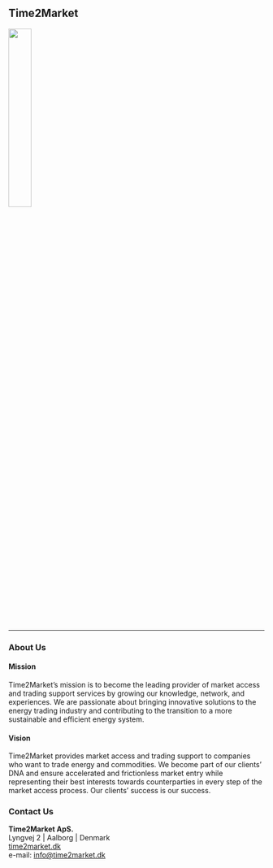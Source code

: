 ## Time2Market

<a href="https://www.time2market.dk/"><img src="/img/partner/time2market.png" width="30%" /></a>

<hr/>

### About Us
#### Mission
Time2Market’s mission is to become the leading provider of market access and trading support services by growing our knowledge, network, and experiences. We are passionate about bringing innovative solutions to the energy trading industry and contributing to the transition to a more sustainable and efficient energy system.

#### Vision
Time2Market provides market access and trading support to companies who want to trade energy and commodities. We become part of our clients’ DNA and ensure accelerated and frictionless market entry while representing their best interests towards counterparties in every step of the market access process. Our clients’ success is our success.

### Contact Us

**Time2Market ApS.**<br />
Lyngvej 2 | Aalborg | Denmark<br />
[time2market.dk](https://www.time2market.dk)<br />
e-mail: info@time2market.dk
